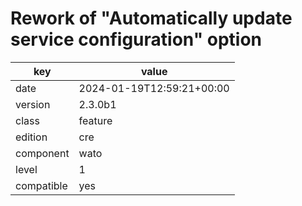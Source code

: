 [//]: # (werk v2)
# Rework of "Automatically update service configuration" option

key        | value
---------- | ---
date       | 2024-01-19T12:59:21+00:00
version    | 2.3.0b1
class      | feature
edition    | cre
component  | wato
level      | 1
compatible | yes


